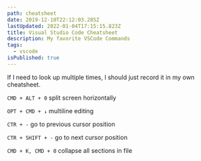 ```yaml
---
path: cheatsheet
date: 2019-12-10T22:12:03.285Z
lastUpdated: 2022-01-04T17:15:15.823Z
title: Visual Studio Code Cheatsheet
description: My favorite VSCode Commands
tags:
  - vscode
isPublished: true
---
```


If I need to look up multiple times, I should just record it in my own cheatsheet.

`CMD + ALT + 0` split screen horizontally

`OPT + CMD + ↓` multiline editing

`CTR + -` go to previous cursor position

`CTR + SHIFT + -` go to next cursor position

`CMD + K, CMD + 0` collapse all sections in file
